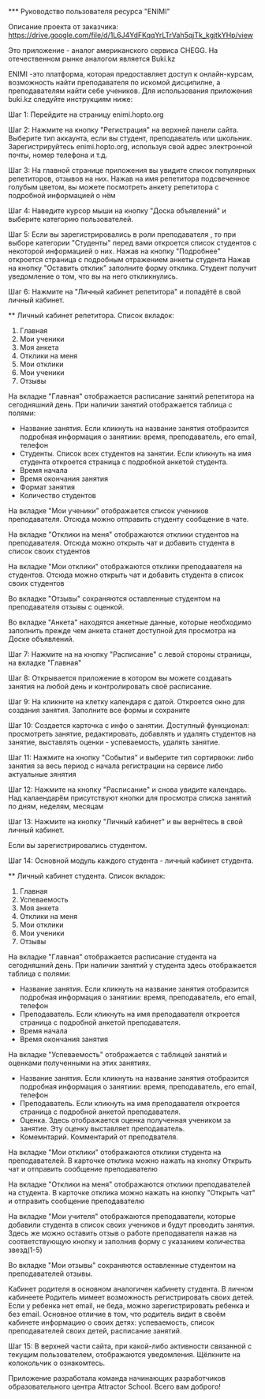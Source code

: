 *** Руководство пользователя ресурса "ENIMI"

Описание проекта от заказчика: https://drive.google.com/file/d/1L6J4YdFKqqYrLTrVah5qjTk_kgjtkYHp/view

Это приложение - аналог американского сервиса CHEGG. На отечественном рынке аналогом является Buki.kz

ENIMI -это платформа, которая предоставляет доступ к онлайн-курсам, возможность найти преподавателя по искомой дисципилне,
а преподавателям найти себе учеников. 
Для использования приложения buki.kz следуйте инструкциям ниже:

Шаг 1: Перейдите на страницу enimi.hopto.org

Шаг 2: Нажмите на кнопку "Регистрация"  на верхней панели сайта.
Выберите тип аккаунта, если вы студент, преподаватель или школьник.
Зарегистрируйтесь enimi.hopto.org, используя свой адрес электронной почты, номер телефона и т.д.

Шаг 3: На главной странице приложения вы увидите список популярных репетиторов, отзывов на них.
Нажав на имя репетитора подсвеченное голубым цветом, вы можете посмотреть анкету репетитора с подробной информацией о нём

Шаг 4: Наведите курсор мыши на кнопку "Доска объявлений" и выберите категорию пользователей.

Шаг 5: Если вы зарегистрировались в роли преподавателя , то при выборе категории "Студенты" перед вами откроется 
список студентов с некоторой информацией о них. Нажав на кнопку "Подробнее" откроется страница с подробным отражением анкеты студента
Нажав на кнопку "Оставить отклик" заполните форму отклика. Студент получит уведомление о том, что вы на него откликнулись.

Шаг 6: Нажмите на "Личный кабинет репетитора" и попадётё в свой личный кабинет.

** Личный кабинет репетитора.
 Список вкладок:
1. Главная
2. Мои ученики
3. Моя анкета
4. Отклики на меня
5. Мои отклики
6. Мои ученики
7. Отзывы

 На вкладке "Главная" отображается расписание занятий репетитора на сегодняшний день.
 При наличии занятий отображается таблица с полями: 
- Название занятия. Если кликнуть на название занятия отобразится подробная информация о занятиии: время, преподаватель, его email, телефон
- Студенты. Список всех студентов на занятии. Если кликнуть на имя студента откроется страница с подробной анкетой студента.
- Время начала
- Время окончания занятия
- Формат занятия
- Количество студентов 

На вкладке "Мои ученики" отображается список учеников преподавателя. Отсюда можно отправить студенту сообщение в чате.

На вкладке "Отклики на меня" отображаются отклики студентов на преподавателя. Отсюда можно открыть чат и добавить студента в список своих студентов

На вкладке "Мои отклики" отображаются отклики преподавателя на студентов. Отсюда можно открыть чат и добавить студента в список своих студентов

Во вкладке "Отзывы" сохраняются оставленные студентом на преподавателя отзывы с оценкой.

Во вкладке "Анкета" находятся анкетные данные, которые необходимо заполнить прежде чем анкета станет доступной для просмотра на Доске объявлений.


Шаг 7: Нажмите на на кнопку "Расписание" с левой стороны страницы, на вкладке "Главная"

Шаг 8: Открывается приложение в котором вы можете создавать занятия на любой день и контролировать своё расписание.

Шаг 9: На кликните на клетку календаря с датой. Откроется окно для создания занятия. Заполните все формы и сохраните

Шаг 10: Создается карточка с инфо о занятии. 
Доступный функционал: просмотреть занятие, редактировать, добавлять и удалять студентов на занятие, выставлять оценки - успеваемость, удалять занятие.

Шаг 11: Нажмите на кнопку "События" и выберите тип сортирвоки: либо занятия за весь период с начала регистрации на сервисе либо актуальные зянятия

Шаг 12: Нажмите на кнопку "Расписание" и снова увидите календарь. Над калаендарём присутствуют кнопки для просмотра списка занятий по дням, неделям, месяцам

Шаг 13: Нажмите на кнопку "Личный кабинет" и вы вернётесь в свой личный кабинет.



Если вы зарегистрировались студентом.

Шаг 14: Основной модуль каждого студента - личный кабинет студента.

** Личный кабинет студента.
Список вкладок:
1. Главная
2. Успеваемость
3. Моя анкета
4. Отклики на меня
5. Мои отклики
6. Мои ученики
7. Отзывы

 На вкладке "Главная" отображается расписание студента на сегодняшний день.
 При наличии занятий у студента здесь отображается таблица с полями: 
- Название занятия. Если кликнуть на название занятия отобразится подробная информация о занятиии: время, преподаватель, его email, телефон
- Преподаватель. Если кликнуть на имя преподавателя откроется страница с подробной анкетой преподавателя.
- Время начала
- Время окончания занятия 

 На вкладке "Успеваемость" отображается с таблицей занятий и оценками полученными на этих занятиях.
- Название занятия. Если кликнуть на название занятия отобразится подробная информация о занятиии: время, преподаватель, его email, телефон
- Преподаватель. Если кликнуть на имя преподавателя откроется страница с подробной анкетой преподавателя.
- Оценка. Здесь отображается оценка полученная учеником за занятие. Эту оценку выставляет преподаватель.
- Комемнтарий. Комментарий от преподвателя.

На вкладке "Мои отклики" отображаются отклики студента на преподавателей. 
В карточке отклика можно нажать на кнопку Открыть чат и отправить сообщение преподавателю

На вкладке "Отклики на меня" отображаются отклики преподавателей на студента. 
В карточке отклика можно нажать на кнопку "Открыть чат" и отправить сообщение преподавателю

На вкладке "Мои учителя" отображаются преподаватели, которые добавили студента в список своих учеников и будут проводить занятия.
Здесь же можно оставить отзыв о работе преподавателя нажав на соответствующую кнопку и заполнив форму с указанием количества звезд(1-5)

Во вкладке "Мои отзывы" сохраняются оставленные студентом на преподавателей отзывы.


Кабинет родителя в основном аналогичен кабинету студента. В личном кабинеете Родитель мимеет возможность регистрировать своих детей.
Если у ребенка нет email, не беда, можно зарегистрировать ребенка и без email.
Основное отличие в том, что родитель видит в своём кабинете информацию о своих детях: 
успеваемость, список преподавателей своих детей, расписание занятий. 

Шаг 15: В верхней части сайта, при какой-либо активности связанной с текущим пользователем, отображаются уведомления. 
Щёлкните на колокольчик о ознакомтесь. 




Приложение разработала команда начинающих разработчиков образовательного центра Attractor School. Всего вам доброго! 
 


